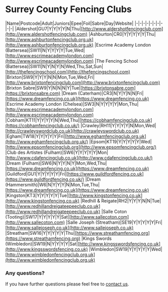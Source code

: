<style>
section {
width: 1000px;
}
@media print, screen and (max-width: 1060px)
{
section {
max-width:1000px;
}
}
</style>

# Surrey County Fencing Clubs
 
|Name|Postcode|Adult|Juniors|Epee|Foil|Sabre|Day|Website|
|-|-|-|-|-|-|-|-|-|-|
|Aldershot|GU7|Y|Y|Y|Y|N|Thu|[http://www.aldershotfencingclub.com](http://www.aldershotfencingclub.com)
|Ashburton|CR0|Y|Y|Y|Y|Y|Thu|[http://www.ashburtonfencingclub.org.uk](http://www.ashburtonfencingclub.org.uk)
|Escrime Academy London (Battersea)|SW11|N|Y|Y|Y|Y|Tue,Wed|[http://www.escrimeacademylondon.com](http://www.escrimeacademylondon.com)
|The Fencing School (Battersea)|SW11|N|Y|N|Y|N|Wed,Thu,Sat,Sun|[http://thefencingschool.com](http://thefencingschool.com)
|Brixton|SW9|Y|Y|Y|N|N|Mon,Tue,Wed,Fri|[http://www.brixtonfencingclub.com](http://www.brixtonfencingclub.com)
|Brixton Sabre|SW9|Y|N|N|N|Y|Tue|[https://brixtonsabre.com](https://brixtonsabre.com)
|Dream (Caterham)|CR3|N|Y|Y|N|N|Fri|[https://www.dreamfencing.co.uk](https://www.dreamfencing.co.uk)
|Escrime Academy London (Chelsea)|SW3|N|Y|Y|Y|Y|Mon,Thu|[http://www.escrimeacademylondon.com](http://www.escrimeacademylondon.com)
|Cobham|KT11|Y|Y|Y|Y|N|Wed,Thu|[https://cobhamfencingclub.co.uk](https://cobhamfencingclub.co.uk/)
|Crawley|RH11|Y|Y|Y|Y|N|Mon,Wed|[http://crawleyswordclub.co.uk](http://crawleyswordclub.co.uk)
|Egham|TW18|Y|Y|Y|Y|Y|Fri|[http://www.eghamfencingclub.org.uk](http://www.eghamfencingclub.org.uk/)
|Epsom|KT19|Y|Y|Y|Y|Y|Wed|[http://www.epsomfencingclub.org](http://www.epsomfencingclub.org/)
|Club des Artistes (Fulham)|SW6|Y|Y|Y|Y|Y|Mon|[http://www.cdafencingclub.co.uk](http://www.cdafencingclub.co.uk/)
|Dream (Fulham)|SW6|N|Y|Y|N|Y|Mon,Wed,Thu|[https://www.dreamfencing.co.uk](https://www.dreamfencing.co.uk)
|Guildford|GU1|Y|Y|Y|Y|Y|Fri|[https://www.guildfordfencing.co.uk](https://www.guildfordfencing.co.uk/)
|Dream (Hammersmith)|W6|N|Y|Y|Y|N|Mon,Tue,Thu|[https://www.dreamfencing.co.uk](https://www.dreamfencing.co.uk)
|Kingston|KT3|Y|Y|Y|Y|Y|Tue|[http://www.kingstonfencing.co.uk](http://www.kingstonfencing.co.uk)
|Redhill & Reigate|RH2|Y|Y|Y|N|N|Tue|[http://www.redhillandreigateepeeclub.co.uk](http://www.redhillandreigateepeeclub.co.uk)
|Salle Coton (Tooting)|SW17|Y|Y|Y|Y|Y|Sat|[http://www.sallecoton.com](http://www.sallecoton.com)
|Salle Joseph (Streatham)|SE19|Y|Y|Y|Y|Y|Fri|[http://www.sallejoseph.co.uk](http://www.sallejoseph.co.uk)
|Streatham|SW16|Y|Y|Y|Y|Y|Thu|[https://www.streathamfencing.org](https://www.streathamfencing.org)
|Kings Swords (Wimbledon)|SW19|N|Y|Y|Y|Y|Sat|[http://www.kingsswordsfencing.co.uk](http://www.kingsswordsfencing.co.uk)
|Wimbledon|SW19|Y|Y|Y|Y|Y|Wed|[http://www.wimbledonfencingclub.org.uk](http://www.wimbledonfencingclub.org.uk)

### Any questions?
If you have further questions please feel free to [contact us](./contact).
